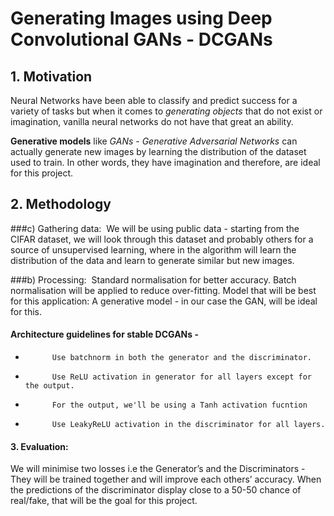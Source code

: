 # Generating Images using Deep Convolutional GANs - DCGANs

## 1. Motivation
Neural Networks have been able to classify and predict success for a variety of tasks but when
it comes to *generating objects* that do not exist or imagination, vanilla neural networks do not have that great an ability. 


**Generative models** like _GANs_ - _Generative Adversarial Networks_ can actually generate new images by learning the distribution of the dataset used to train. In other words, they have imagination and therefore, are ideal for this project.


## 2. Methodology

###c) Gathering data: ​
We will be using public data - starting from the CIFAR dataset, we will look through this dataset and probably others for a source of unsupervised learning, where in the algorithm will learn the distribution of the data and learn to generate similar but new images.

###b) Processing: ​
Standard normalisation for better accuracy. Batch normalisation will be
applied to reduce over-fitting. Model that will be best for this application: ​A generative model - in our case the GAN, will be ideal for this.

####    Architecture guidelines for stable DCGANs - 
*    		Use batchnorm in both the generator and the discriminator.
*           Use ReLU activation in generator for all layers except for the output.
*			For the output, we'll be using a Tanh activation fucntion
* 			Use LeakyReLU activation in the discriminator for all layers.


#### 3. Evaluation: ​ 
We will minimise two losses i.e the Generator’s and the Discriminators - They will be trained together and will improve each others’ accuracy. When the predictions of the discriminator display close to a 50-50 chance of real/fake, that will be the goal for this project.